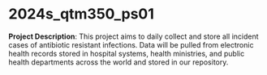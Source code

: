 # 2024s_qtm350_ps01

**Project Description**:
This project aims to daily collect and store all incident cases of antibiotic resistant infections. Data will be pulled from electronic health records stored in hospital systems, health ministries, and public health departments across the world and stored in our repository.
